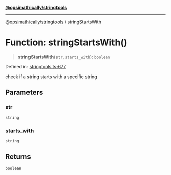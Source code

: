 [**@opsimathically/stringtools**](../README.md)

***

[@opsimathically/stringtools](../README.md) / stringStartsWith

# Function: stringStartsWith()

> **stringStartsWith**(`str`, `starts_with`): `boolean`

Defined in: [stringtools.ts:677](https://github.com/opsimathically/stringtools/blob/5714d320fcdf7327680edd07bd6d383b6db26812/src/stringtools.ts#L677)

check if a string starts with a specific string

## Parameters

### str

`string`

### starts\_with

`string`

## Returns

`boolean`
